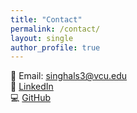 ```yaml
---
title: "Contact"
permalink: /contact/
layout: single
author_profile: true
---
```


📧 Email: [singhals3@vcu.edu](mailto:singhals3@vcu.edu)  
🔗 [LinkedIn](https://linkedin.com/in/sonika-singhal-53779924)  
💻 [GitHub](https://github.com/sonika999)
